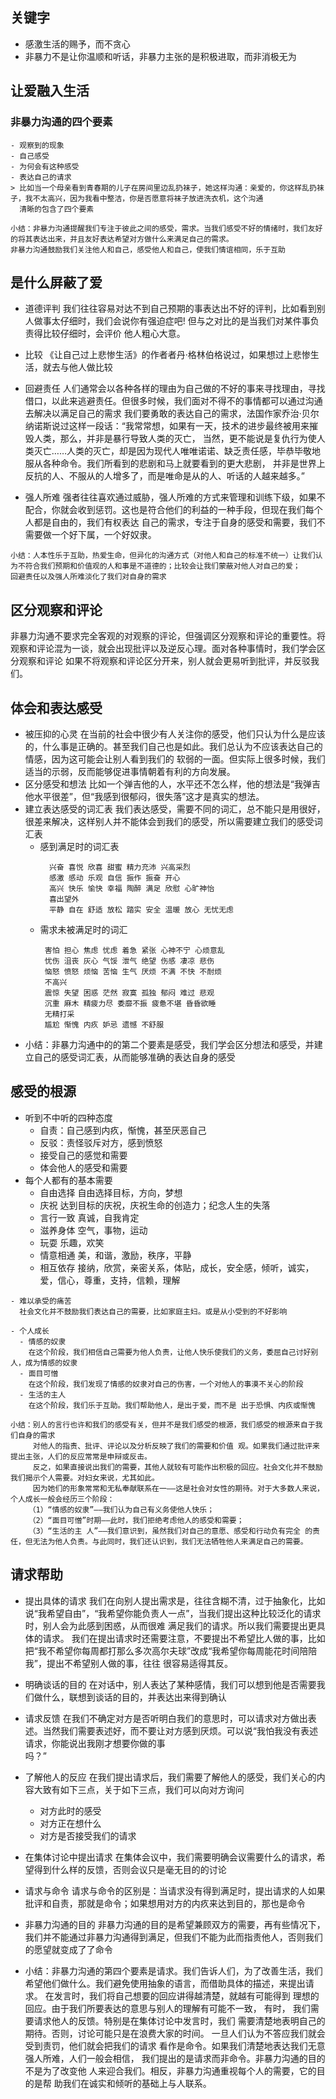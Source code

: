 ## 关键字
- 感激生活的赐予，而不贪心
- 非暴力不是让你温顺和听话，非暴力主张的是积极进取，而非消极无为

## 让爱融入生活
### 非暴力沟通的四个要素
    - 观察到的现象
    - 自己感受
    - 为何会有这种感受
    - 表达自己的请求
    > 比如当一个母亲看到青春期的儿子在房间里边乱扔袜子，她这样沟通：亲爱的，你这样乱扔袜子，我不太高兴，因为我看中整洁，你是否愿意将袜子放进洗衣机，这个沟通
      清晰的包含了四个要素

    小结：非暴力沟通提醒我们专注于彼此之间的感受，需求。当我们感受不好的情绪时，我们友好的将其表达出来，并且友好表达希望对方做什么来满足自己的需求。
    非暴力沟通鼓励我们关注他人和自己，感受他人和自己，使我们情谊相同，乐于互助

## 是什么屏蔽了爱
   - 道德评判
     我们往往容易对达不到自己预期的事表达出不好的评判，比如看到别人做事太仔细时，我们会说你有强迫症吧! 但与之对比的是当我们对某件事负责得比较仔细时，会评价
     他人粗心大意。

   - 比较
     《让自己过上悲惨生活》的作者者丹·格林伯格说过，如果想过上悲惨生活，就去与他人做比较

   - 回避责任
     人们通常会以各种各样的理由为自己做的不好的事来寻找理由，寻找借口，以此来逃避责任。但很多时候，我们面对不得不的事情都可以通过沟通去解决以满足自己的需求
     我们要勇敢的表达自己的需求，法国作家乔治·贝尔纳诺斯说过这样一段话：“我常常想，如果有一天，技术的进步最终被用来摧毁人类，那么，并非是暴行导致人类的灭亡，
     当然，更不能说是复仇行为使人类灭亡……人类的灭亡，却是因为现代人唯唯诺诺、缺乏责任感，毕恭毕敬地服从各种命令。我们所看到的悲剧和马上就要看到的更大悲剧，
     并非是世界上反抗的人、不服从的人增多了，而是唯命是从的人、听话的人越来越多。”

   - 强人所难
     强者往往喜欢通过威胁，强人所难的方式来管理和训练下级，如果不配合，你就会收到惩罚。这也是符合他们的利益的一种手段，但现在我们每个人都是自由的，我们有权表达
     自己的需求，专注于自身的感受和需要，我们不需要做一个好下属，一个好奴隶。

    小结：人本性乐于互助，热爱生命，但异化的沟通方式（对他人和自己的标准不统一）让我们认为不符合我们预期和价值观的人和事是不道德的；比较会让我们蒙蔽对他人对自己的爱；
    回避责任以及强人所难淡化了我们对自身的需求

## 区分观察和评论
   非暴力沟通不要求完全客观的对观察的评论，但强调区分观察和评论的重要性。将观察和评论混为一谈，就会出现批评以及逆反心理。面对各种事情时，我们学会区分观察和评论
   如果不将观察和评论区分开来，别人就会更易听到批评，并反驳我们。
   
## 体会和表达感受
   - 被压抑的心灵
     在当前的社会中很少有人关注你的感受，他们只认为什么是应该的，什么事是正确的。甚至我们自己也是如此。我们总认为不应该表达自己的情感，因为这可能会让别人看到我们的
     软弱的一面。但实际上很多时候，我们适当的示弱，反而能够促进事情朝着有利的方向发展。
   - 区分感受和想法
     比如一个弹吉他的人，水平还不怎么样，他的想法是“我弹吉他水平很差”，但“我感到很郁闷，很失落”这才是真实的想法。
   - 建立表达感受的词汇表
     我们表达感受，需要不同的词汇，总不能只是用很好，很差来解决，这样别人并不能体会到我们的感受，所以需要建立我们的感受词汇表
     - 感到满足时的词汇表
       ```
         兴奋 喜悦 欣喜 甜蜜 精力充沛 兴高采烈
         感激 感动 乐观 自信 振作 振奋 开心
         高兴 快乐 愉快 幸福 陶醉 满足 欣慰 心旷神怡
         喜出望外
         平静 自在 舒适 放松 踏实 安全 温暖 放心 无忧无虑
       ```
     - 需求未被满足时的词汇
       ```
        害怕 担心 焦虑 忧虑 着急 紧张 心神不宁 心烦意乱
        忧伤 沮丧 灰心 气馁 泄气 绝望 伤感 凄凉 悲伤
        恼怒 愤怒 烦恼 苦恼 生气 厌烦 不满 不快 不耐烦
        不高兴
        震惊 失望 困惑 茫然 寂寞 孤独 郁闷 难过 悲观
        沉重 麻木 精疲力尽 委靡不振 疲惫不堪 昏昏欲睡
        无精打采
        尴尬 惭愧 内疚 妒忌 遗憾 不舒服
       ```
   - 小结：非暴力沟通中的的第二个要素是感受，我们学会区分想法和感受，并建立自己的感受词汇表，从而能够准确的表达自身的感受

## 感受的根源
   - 听到不中听的四种态度
     - 自责：自己感到内疚，惭愧，甚至厌恶自己
     - 反驳：责怪驳斥对方，感到愤怒
     - 接受自己的感觉和需要
     - 体会他人的感受和需要
   - 每个人都有的基本需要
     - 自由选择
       自由选择目标，方向，梦想
     - 庆祝
       达到目标的庆祝，庆祝生命的创造力；纪念人生的失落
     - 言行一致
       真诚，自我肯定
     - 滋养身体
       空气，事物，运动
     - 玩耍
       乐趣，欢笑
     - 情意相通
       美，和谐，激励，秩序，平静
     - 相互依存
       接纳，欣赏，亲密关系，体贴，成长，安全感，倾听，诚实，爱，信心，尊重，支持，信赖，理解
    
    - 难以承受的痛苦
      社会文化并不鼓励我们表达自己的需要，比如家庭主妇。或是从小受到的不好影响
    
    - 个人成长
      - 情感的奴隶
        在这个阶段，我们相信自己需要为他人负责，让他人快乐使我们的义务，委屈自己讨好别人，成为情感的奴隶
      - 面目可憎
        在这个阶段，我们发现了情感的奴隶对自己的伤害，一个对他人的事漠不关心的阶段
      - 生活的主人
        在这个阶段，我们乐于互助。我们帮助他人，是出于爱，而不是 出于恐惧、内疚或惭愧

    小结：别人的言行也许和我们的感受有关，但并不是我们感受的根源，我们感受的根源来自于我们自身的需求
         对他人的指责、批评、评论以及分析反映了我们的需要和价值 观。如果我们通过批评来提出主张，人们的反应常常是申辩或反击。
         反之，如果直接说出我们的需要，其他人就较有可能作出积极的回应。社会文化并不鼓励我们揭示个人需要。对妇女来说，尤其如此。 
         因为她们的形象常常和无私奉献联系在一——这是社会对女性的期待。对于大多数人来说，个人成长一般会经历三个阶段：
        （1）“情感的奴隶”——我们认为自己有义务使他人快乐；        
        （2）“面目可憎”时期——此时，我们拒绝考虑他人的感受和需要；
        （3）“生活的主 人”——我们意识到，虽然我们对自己的意愿、感受和行动负有完全 的责任，但无法为他人负责。与此同时，我们还认识到，我们无法牺牲他人来满足自己的需要。

## 请求帮助
   - 提出具体的请求
     我们在向别人提出需求是，往往含糊不清，过于抽象化，比如说“我希望自由”，“我希望你能负责人一点”，当我们提出这种比较泛化的请求时，别人会为此感到困惑，从而很难
     满足我们的请求。所以我们需要提出更具体的请求。
     我们在提出请求时还需要注意，不要提出不希望比人做的事，比如把“我不希望你每周都打那么多次高尔夫球”改成“我希望你每周能花时间陪陪我”，提出不希望别人做的事，往往
     很容易适得其反。
   
   - 明确谈话的目的
     在对话中，别人表达了某种感情，我们可以想到他是否需要我们做什么，联想到谈话的目的，并表达出来得到确认
  
   - 请求反馈
     在我们不确定对方是否听明白我们的意思时，可以请求对方做出表述。当然我们需要表述好，而不要让对方感到厌烦。可以说“我怕我没有表述请求，你能说出我刚才想要你做的事    
     吗？”

   - 了解他人的反应
     在我们提出请求后，我们需要了解他人的感受，我们关心的内容大致有如下三点，关于如下三点，我们可以向对方询问
     - 对方此时的感受
     - 对方正在想什么
     - 对方是否接受我们的请求

   - 在集体讨论中提出请求
     在集体会议中，我们需要明确会议需要什么的请求，希望得到什么样的反馈，否则会议只是毫无目的的讨论

   - 请求与命令
     请求与命令的区别是：当请求没有得到满足时，提出请求的人如果批评和自责，那就是命令；如果想用对方的内疚来达到目的，那也是命令

   - 非暴力沟通的目的
     非暴力沟通的目的是希望兼顾双方的需要，再有些情况下，我们并不能通过非暴力沟通得到满足，但我们不能为此而指责他人，否则我们的愿望就变成了了命令
    
   - 小结：非暴力沟通的第四个要素是请求。我们告诉人们，为了改善生活，我们希望他们做什么。我们避免使用抽象的语言，而借助具体的描述，来提出请求。
     在发言时，我们将自己想要的回应讲得越清楚，就越有可能得到 理想的回应。由于我们所要表达的意思与别人的理解有可能不一致， 有时，
     我们需要请求他人的反馈。特别是在集体讨论中发言时，我们 需要清楚地表明自己的期待。否则，讨论可能只是在浪费大家的时间。
     一旦人们认为不答应我们就会受到责罚，他们就会把我们的请求 看作是命令。如果我们清楚地表达我们无意强人所难，人们一般会相信，
     我们提出的是请求而非命令。非暴力沟通的目的不是为了改变他 人来迎合我们。相反，非暴力沟通重视每个人的需要，它的目的是帮
     助我们在诚实和倾听的基础上与人联系。